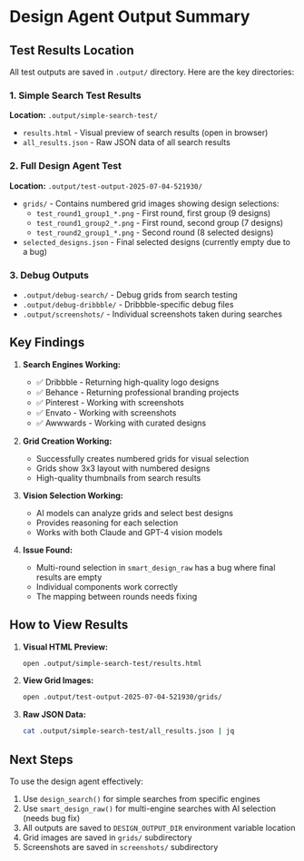 # Design Agent Output Summary

## Test Results Location

All test outputs are saved in `.output/` directory. Here are the key directories:

### 1. Simple Search Test Results
**Location:** `.output/simple-search-test/`
- `results.html` - Visual preview of search results (open in browser)
- `all_results.json` - Raw JSON data of all search results

### 2. Full Design Agent Test
**Location:** `.output/test-output-2025-07-04-521930/`
- `grids/` - Contains numbered grid images showing design selections:
  - `test_round1_group1_*.png` - First round, first group (9 designs)
  - `test_round1_group2_*.png` - First round, second group (7 designs)
  - `test_round2_group1_*.png` - Second round (8 selected designs)
- `selected_designs.json` - Final selected designs (currently empty due to a bug)

### 3. Debug Outputs
- `.output/debug-search/` - Debug grids from search testing
- `.output/debug-dribbble/` - Dribbble-specific debug files
- `.output/screenshots/` - Individual screenshots taken during searches

## Key Findings

1. **Search Engines Working:**
   - ✅ Dribbble - Returning high-quality logo designs
   - ✅ Behance - Returning professional branding projects
   - ✅ Pinterest - Working with screenshots
   - ✅ Envato - Working with screenshots
   - ✅ Awwwards - Working with curated designs

2. **Grid Creation Working:**
   - Successfully creates numbered grids for visual selection
   - Grids show 3x3 layout with numbered designs
   - High-quality thumbnails from search results

3. **Vision Selection Working:**
   - AI models can analyze grids and select best designs
   - Provides reasoning for each selection
   - Works with both Claude and GPT-4 vision models

4. **Issue Found:**
   - Multi-round selection in `smart_design_raw` has a bug where final results are empty
   - Individual components work correctly
   - The mapping between rounds needs fixing

## How to View Results

1. **Visual HTML Preview:**
   ```bash
   open .output/simple-search-test/results.html
   ```

2. **View Grid Images:**
   ```bash
   open .output/test-output-2025-07-04-521930/grids/
   ```

3. **Raw JSON Data:**
   ```bash
   cat .output/simple-search-test/all_results.json | jq
   ```

## Next Steps

To use the design agent effectively:

1. Use `design_search()` for simple searches from specific engines
2. Use `smart_design_raw()` for multi-engine searches with AI selection (needs bug fix)
3. All outputs are saved to `DESIGN_OUTPUT_DIR` environment variable location
4. Grid images are saved in `grids/` subdirectory
5. Screenshots are saved in `screenshots/` subdirectory